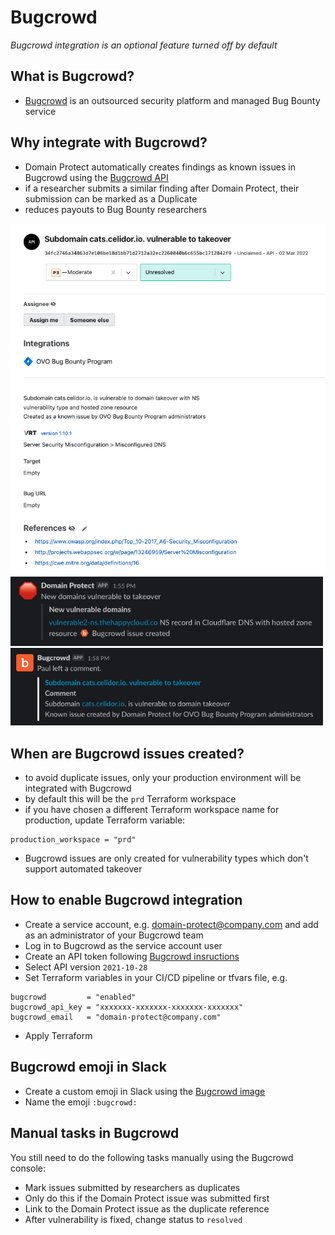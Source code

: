 # Bugcrowd
*Bugcrowd integration is an optional feature turned off by default*

## What is Bugcrowd?
* [Bugcrowd](https://bugcrowd.com) is an outsourced security platform and managed Bug Bounty service

## Why integrate with Bugcrowd?
* Domain Protect automatically creates findings as known issues in Bugcrowd using the [Bugcrowd API](https://docs.bugcrowd.com/api/getting-started/)
* if a researcher submits a similar finding after Domain Protect, their submission can be marked as a Duplicate
* reduces payouts to Bug Bounty researchers

<img src="images/bugcrowd-issue.png" width="600">

<img src="images/bugcrowd-vulnerability.png" width="500">

<img src="images/bugcrowd-comment.png" width="500">

## When are Bugcrowd issues created?
* to avoid duplicate issues, only your production environment will be integrated with Bugcrowd
* by default this will be the `prd` Terraform workspace
* if you have chosen a different Terraform workspace name for production, update Terraform variable:
```
production_workspace = "prd"
```
* Bugcrowd issues are only created for vulnerability types which don't support automated takeover

## How to enable Bugcrowd integration
* Create a service account, e.g. domain-protect@company.com and add as an administrator of your Bugcrowd team
* Log in to Bugcrowd as the service account user
* Create an API token following [Bugcrowd insructions](https://docs.bugcrowd.com/api/getting-started/)
* Select API version `2021-10-28`
* Set Terraform variables in your CI/CD pipeline or tfvars file, e.g.

```
bugcrowd         = "enabled"
bugcrowd_api_key = "xxxxxxx-xxxxxxx-xxxxxxx-xxxxxxx"
bugcrowd_email   = "domain-protect@company.com"
```
* Apply Terraform

## Bugcrowd emoji in Slack
* Create a custom emoji in Slack using the [Bugcrowd image](../docs/emojis/bugcrowd.png)
* Name the emoji `:bugcrowd:`

## Manual tasks in Bugcrowd
You still need to do the following tasks manually using the Bugcrowd console:
* Mark issues submitted by researchers as duplicates
* Only do this if the Domain Protect issue was submitted first
* Link to the Domain Protect issue as the duplicate reference
* After vulnerability is fixed, change status to `resolved`